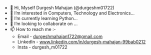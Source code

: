 - 👋 Hi, Myself Durgesh Mahajan (@durgeshm01722)
- 👀 I’m interested in Computers, Technology and Electronics...
- 🌱 I’m currently learning Python...
- 💞️ I’m looking to collaborate on ...
- 📫 How to reach me :-   
    - Email - durgeshmahajan1722@gmail.com
   - LinkedIn - www.linkedin.com/in/durgesh-mahajan-99bab0212 
   - Insta - durgesh_m01722

<!---
durgeshm01722/durgeshm01722 is a ✨ special ✨ repository because its `README.md` (this file) appears on your GitHub profile.
You can click the Preview link to take a look at your changes.
--->
